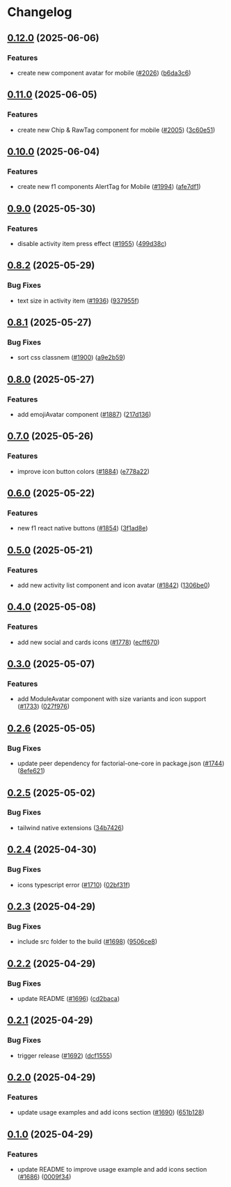 # Changelog

## [0.12.0](https://github.com/factorialco/factorial-one/compare/factorial-one-react-native-v0.11.0...factorial-one-react-native-v0.12.0) (2025-06-06)


### Features

* create new component avatar for mobile ([#2026](https://github.com/factorialco/factorial-one/issues/2026)) ([b6da3c6](https://github.com/factorialco/factorial-one/commit/b6da3c60fa98d4d4be048b684cfd6ae81e427948))

## [0.11.0](https://github.com/factorialco/factorial-one/compare/factorial-one-react-native-v0.10.0...factorial-one-react-native-v0.11.0) (2025-06-05)


### Features

* create new  Chip & RawTag component for mobile ([#2005](https://github.com/factorialco/factorial-one/issues/2005)) ([3c60e51](https://github.com/factorialco/factorial-one/commit/3c60e5181cbc46db31488dd5755abab45071f008))

## [0.10.0](https://github.com/factorialco/factorial-one/compare/factorial-one-react-native-v0.9.0...factorial-one-react-native-v0.10.0) (2025-06-04)


### Features

* create new f1 components AlertTag for Mobile ([#1994](https://github.com/factorialco/factorial-one/issues/1994)) ([afe7df1](https://github.com/factorialco/factorial-one/commit/afe7df11e763712ca5f18e228702c5d09061523f))

## [0.9.0](https://github.com/factorialco/factorial-one/compare/factorial-one-react-native-v0.8.2...factorial-one-react-native-v0.9.0) (2025-05-30)


### Features

* disable activity item press effect ([#1955](https://github.com/factorialco/factorial-one/issues/1955)) ([499d38c](https://github.com/factorialco/factorial-one/commit/499d38cc4392f88f578335c3d1453bd2a8b44e60))

## [0.8.2](https://github.com/factorialco/factorial-one/compare/factorial-one-react-native-v0.8.1...factorial-one-react-native-v0.8.2) (2025-05-29)


### Bug Fixes

* text size in activity item ([#1936](https://github.com/factorialco/factorial-one/issues/1936)) ([937955f](https://github.com/factorialco/factorial-one/commit/937955f0107f16274f5adb0f8a0f6bfe89f97d9d))

## [0.8.1](https://github.com/factorialco/factorial-one/compare/factorial-one-react-native-v0.8.0...factorial-one-react-native-v0.8.1) (2025-05-27)


### Bug Fixes

* sort css classnem ([#1900](https://github.com/factorialco/factorial-one/issues/1900)) ([a9e2b59](https://github.com/factorialco/factorial-one/commit/a9e2b59554a83d164e1e32b88890886c6f5fa43b))

## [0.8.0](https://github.com/factorialco/factorial-one/compare/factorial-one-react-native-v0.7.0...factorial-one-react-native-v0.8.0) (2025-05-27)


### Features

* add emojiAvatar component ([#1887](https://github.com/factorialco/factorial-one/issues/1887)) ([217d136](https://github.com/factorialco/factorial-one/commit/217d136e2fb693f72f21c506616128ad29ee6cf5))

## [0.7.0](https://github.com/factorialco/factorial-one/compare/factorial-one-react-native-v0.6.0...factorial-one-react-native-v0.7.0) (2025-05-26)


### Features

* improve icon button colors ([#1884](https://github.com/factorialco/factorial-one/issues/1884)) ([e778a22](https://github.com/factorialco/factorial-one/commit/e778a227cc5e44d0d3680f7388b008707b1bc73d))

## [0.6.0](https://github.com/factorialco/factorial-one/compare/factorial-one-react-native-v0.5.0...factorial-one-react-native-v0.6.0) (2025-05-22)


### Features

* new f1 react native buttons ([#1854](https://github.com/factorialco/factorial-one/issues/1854)) ([3f1ad8e](https://github.com/factorialco/factorial-one/commit/3f1ad8ea127ce1629a86a7706d99cc9cba019886))

## [0.5.0](https://github.com/factorialco/factorial-one/compare/factorial-one-react-native-v0.4.0...factorial-one-react-native-v0.5.0) (2025-05-21)


### Features

* add new activity list component and icon avatar ([#1842](https://github.com/factorialco/factorial-one/issues/1842)) ([1306be0](https://github.com/factorialco/factorial-one/commit/1306be0cc0f765177db4f309642dc6ffafc8f1f5))

## [0.4.0](https://github.com/factorialco/factorial-one/compare/factorial-one-react-native-v0.3.0...factorial-one-react-native-v0.4.0) (2025-05-08)


### Features

* add new social and cards icons ([#1778](https://github.com/factorialco/factorial-one/issues/1778)) ([ecff670](https://github.com/factorialco/factorial-one/commit/ecff6700581baf0ca809f4018d2a4e8fd82c18a9))

## [0.3.0](https://github.com/factorialco/factorial-one/compare/factorial-one-react-native-v0.2.6...factorial-one-react-native-v0.3.0) (2025-05-07)


### Features

* add ModuleAvatar component with size variants and icon support ([#1733](https://github.com/factorialco/factorial-one/issues/1733)) ([027f976](https://github.com/factorialco/factorial-one/commit/027f976ccad9286970b58130fc7296f88e852429))

## [0.2.6](https://github.com/factorialco/factorial-one/compare/factorial-one-react-native-v0.2.5...factorial-one-react-native-v0.2.6) (2025-05-05)


### Bug Fixes

* update peer dependency for factorial-one-core in package.json ([#1744](https://github.com/factorialco/factorial-one/issues/1744)) ([8efe621](https://github.com/factorialco/factorial-one/commit/8efe6214e15f2c6ff492620ac6820f8aa32c0b5f))

## [0.2.5](https://github.com/factorialco/factorial-one/compare/factorial-one-react-native-v0.2.4...factorial-one-react-native-v0.2.5) (2025-05-02)


### Bug Fixes

* tailwind native extensions ([34b7426](https://github.com/factorialco/factorial-one/commit/34b7426c823bb0db095a7193190004b5226e3ec9))

## [0.2.4](https://github.com/factorialco/factorial-one/compare/factorial-one-react-native-v0.2.3...factorial-one-react-native-v0.2.4) (2025-04-30)


### Bug Fixes

* icons typescript error ([#1710](https://github.com/factorialco/factorial-one/issues/1710)) ([02bf31f](https://github.com/factorialco/factorial-one/commit/02bf31fbdab9f382d870c71969aa586eb2636c5c))

## [0.2.3](https://github.com/factorialco/factorial-one/compare/factorial-one-react-native-v0.2.2...factorial-one-react-native-v0.2.3) (2025-04-29)


### Bug Fixes

* include src folder to the build ([#1698](https://github.com/factorialco/factorial-one/issues/1698)) ([9506ce8](https://github.com/factorialco/factorial-one/commit/9506ce8f57399f511e4672b1796d3f45d9dc4aba))

## [0.2.2](https://github.com/factorialco/factorial-one/compare/factorial-one-react-native-v0.2.1...factorial-one-react-native-v0.2.2) (2025-04-29)


### Bug Fixes

* update README ([#1696](https://github.com/factorialco/factorial-one/issues/1696)) ([cd2baca](https://github.com/factorialco/factorial-one/commit/cd2baca1e73eec23c1a28f3dcf7a0d3df24aa11a))

## [0.2.1](https://github.com/factorialco/factorial-one/compare/factorial-one-react-native-v0.2.0...factorial-one-react-native-v0.2.1) (2025-04-29)


### Bug Fixes

* trigger release ([#1692](https://github.com/factorialco/factorial-one/issues/1692)) ([dcf1555](https://github.com/factorialco/factorial-one/commit/dcf1555f8e54d9a2145d63bffd8684c3366d7b46))

## [0.2.0](https://github.com/factorialco/factorial-one/compare/factorial-one-react-native-v0.1.0...factorial-one-react-native-v0.2.0) (2025-04-29)


### Features

* update usage examples and add icons section ([#1690](https://github.com/factorialco/factorial-one/issues/1690)) ([651b128](https://github.com/factorialco/factorial-one/commit/651b1282ae0742883390019fb85886a163088c2d))

## [0.1.0](https://github.com/factorialco/factorial-one/compare/factorial-one-react-native-v0.0.1...factorial-one-react-native-v0.1.0) (2025-04-29)


### Features

* update README to improve usage example and add icons section ([#1686](https://github.com/factorialco/factorial-one/issues/1686)) ([0009f34](https://github.com/factorialco/factorial-one/commit/0009f340289c76cd44c22ada37041bb38ca4637a))
